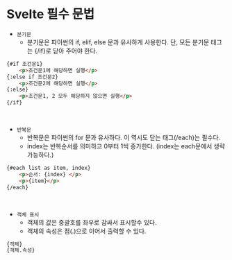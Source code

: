 # Svelte 필수 문법

 - `분기문`
    - 분기문은 파이썬의 if, elif, else 문과 유사하게 사용한다. 단, 모든 분기문 태그는 {/if}로 닫아 주어야 한다.
```html
{#if 조건문1}
    <p>조건문1에 해당하면 실행</p>
{:else if 조건문2}
    <p>조건문2에 해당하면 실행</p>
{:else}
    <p>조건문1, 2 모두 해당하지 않으면 실행</p>
{/if}
```

<br/>

 - `반복문`
    - 반복문은 파이썬의 for 문과 유사하다. 이 역시도 닫는 태그(/each)는 필수다.
    - index는 반복순서를 의미하고 0부터 1씩 증가한다. (index는 each문에서 생략 가능하다.)
```html
{#each list as item, index}
    <p>순서: {index} </p>
    <p>{item}</p>
{/each}
```

<br/>

 - `객체 표시`
    - 객체의 값은 중괄호를 좌우로 감싸서 표시할수 있다.
    - 객체의 속성은 점(.)으로 이어서 출력할 수 있다.
```html
{객체}
{객체.속성}
```
